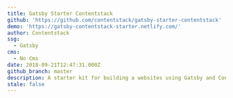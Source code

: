 ```yaml
---
title: Gatsby Starter Contentstack
github: 'https://github.com/contentstack/gatsby-starter-contentstack'
demo: 'https://gatsby-contentstack-starter.netlify.com/'
author: Contentstack
ssg:
  - Gatsby
cms:
  - No Cms
date: 2018-09-21T12:47:31.000Z
github_branch: master
description: A starter kit for building a websites using Gatsby and Contentstack
stale: false
---
```

